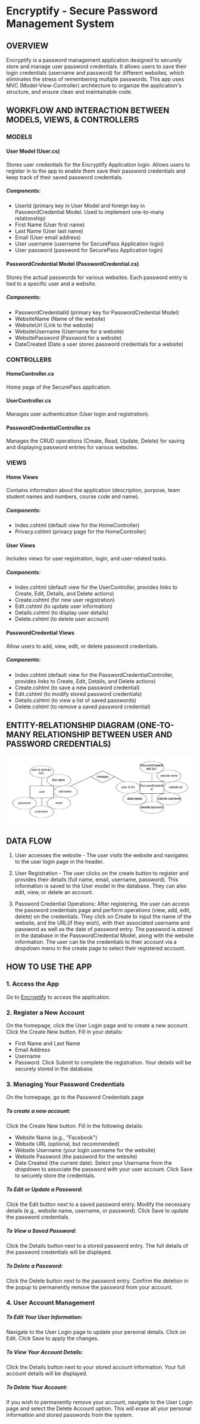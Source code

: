 # Encryptify - Secure Password Management System
## OVERVIEW
Encryptify is a password management application designed to securely store and manage user password credentials. It allows users to save their login credentials (username and password) for different websites, which eliminates the stress of remembering multiple passwords. This app uses MVC (Model-View-Controller) architecture to organize the application's structure, and ensure clean and maintainable code.


## WORKFLOW AND INTERACTION BETWEEN MODELS, VIEWS, & CONTROLLERS
### MODELS
#### User Model (User.cs)
Stores user credentials for the Encryptify Application login. Allows users to register in to the app to enable them save their password credentials and keep track of their saved password credentials.
##### Components:
* UserId (primary key in User Model and foreign key in PasswordCredential Model. Used to implement one-to-many relationship)
* First Name (User first name)
* Last Name (User last name)
* Email (User email address)
* User username (username for SecurePass Application login)
* User password (password for SecurePass Application login)

#### PasswordCredential Model (PasswordCredential.cs)
Stores the actual passwords for various websites. Each password entry is tied to a specific user and a website.
##### Components:
* PasswordCredentialId (primary key for PasswordCredential Model)
* WebsiteName (Name of the website)
* WebsiteUrl (Link to the website)
* WebsiteUsername (Username for a website)
* WebsitePassword (Password for a website)
* DateCreated (Date a user stores password credentials for a website)

### CONTROLLERS
#### HomeController.cs
Home page of the SecurePass application.

#### UserController.cs
Manages user authentication (User login and registration).

#### PasswordCredentialController.cs
Manages the CRUD operations (Create, Read, Update, Delete) for saving and displaying password entries for various websites.

### VIEWS
#### Home Views
Contains information about the application (description, purpose, team student names and numbers, course code and name).
##### Components:
* Index.cshtml (default view for the HomeController)
* Privacy.cshtml (privacy page for the HomeController)

#### User Views
Includes views for user registration, login, and user-related tasks.
##### Components:
* Index.cshtml (default view for the UserController, provides links to Create, Edit, Details, and Delete actions)
* Create.cshtml (for new user registration)
* Edit.cshtml (to update user information)
* Details.cshtml (to display user details)
* Delete.cshtml (to delete user account)

#### PasswordCredential Views
Allow users to add, view, edit, or delete password credentials.
##### Components:
* Index.cshtml (default view for the PasswordCredentialController, provides links to Create, Edit, Details, and Delete actions)
* Create.cshtml (to save a new password credential)
* Edit.cshtml (to modify stored password credentials)
* Details.cshtml (to view a list of saved passwords)
* Delete.cshtml (to remove a saved password credential)


## ENTITY-RELATIONSHIP DIAGRAM (ONE-TO-MANY RELATIONSHIP BETWEEN USER AND PASSWORD CREDENTIALS)
![ERD](SecurePasswordApp_ERD-Diagram.png)


## DATA FLOW
1. User accesses the website - The user visits the website and navigates to the user login page in the header.

2. User Registration - The user clicks on the create button to register and provides their details (full name, email, username, password). This information is saved to the User model in the database. They can also edit, view, or delete an account.

3. Password Credential Operations: After registering, the user can access the password credentials page and perform operations (view, add, edit, delete) on the credentials. They click on Create to input the name of the website, and the URL(if they wish), with their associated username and password as well as the date of password entry. The password is stored in the database in the PasswordCredential Model, along with the website information. The user can tie the credentials to their account via a dropdown menu in the create page to select their registered account.


## HOW TO USE THE APP
### 1. Access the App
Go to [Encryptify](https://encryptify-hbewgrgbgnb4g8bd.canadacentral-01.azurewebsites.net) to access the application.

### 2. Register a New Account
On the homepage, click the User Login page and to create a new account.
Click the Create New button.
Fill in your details:
* First Name and Last Name
* Email Address
* Username
* Password.
Click Submit to complete the registration. Your details will be securely stored in the database.

### 3. Managing Your Password Credentials
On the homepage, go to the Password Credentials page
##### To create a new account:
Click the Create New button.
Fill in the following details:
* Website Name (e.g., "Facebook")
* Website URL (optional, but recommended)
* Website Username (your login username for the website)
* Website Password (the password for the website)
* Date Created (the current date).
Select your Username from the dropdown to associate the password with your user account.
Click Save to securely store the credentials.

##### To Edit or Update a Password:
Click the Edit button next to a saved password entry.
Modify the necessary details (e.g., website name, username, or password).
Click Save to update the password credentials.

##### To View a Saved Password:
Click the Details button next to a stored password entry.
The full details of the password credentials will be displayed.

##### To Delete a Password:
Click the Delete button next to the password entry.
Confirm the deletion in the popup to permanently remove the password from your account.

### 4. User Account Management
##### To Edit Your User Information:
Navigate to the User Login page to update your personal details.
Click on Edit.
Click Save to apply the changes.

##### To View Your Account Details:
Click the Details button next to your stored account information.
Your full account details will be displayed.

##### To Delete Your Account:
If you wish to permanently remove your account, navigate to the User Login page and select the Delete Account option.
This will erase all your personal information and stored passwords from the system.
